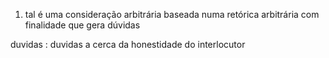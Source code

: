 1. tal é uma consideração arbitrária baseada numa retórica arbitrária com finalidade que gera dúvidas

duvidas
: duvidas a cerca da honestidade do interlocutor